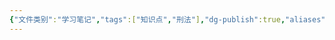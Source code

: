 ```yaml
---
{"文件类别":"学习笔记","tags":["知识点","刑法"],"dg-publish":true,"aliases":["拟制"],"permalink":"/学习笔记studyup/刑总/法律拟制/","dgPassFrontmatter":true,"created":"2024-12-03T14:22:51.522+08:00","updated":"2024-12-03T14:22:57.002+08:00"}
---
```


